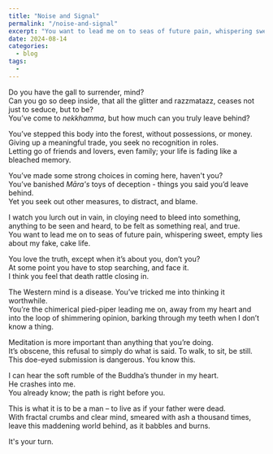 ```yaml
---
title: "Noise and Signal"
permalink: "/noise-and-signal"
excerpt: "You want to lead me on to seas of future pain, whispering sweet, seductive lies about my fake, cake life."
date: 2024-08-14
categories:
  - blog 
tags: 
  - 
--- 
```

Do you have the gall to surrender, mind?  
Can you go so deep inside, that all the glitter and razzmatazz, ceases not just to seduce, but to be?  
You’ve come to *nekkhamma*, but how much can you truly leave behind? 

You’ve stepped this body into the forest, without possessions, or money.  
Giving up a meaningful trade, you seek no recognition in roles.  
Letting go of friends and lovers, even family; your life is fading like a bleached memory.  

You’ve made some strong choices in coming here, haven't you?  
You’ve banished *Māra's* toys of deception - things you said you’d leave behind.  
Yet you seek out other measures, to distract, and blame. 

I watch you lurch out in vain, in cloying need to bleed into something, anything to be seen and heard, to be felt as something real, and true.  
You want to lead me on to seas of future pain, whispering sweet, empty lies about my fake, cake life.  

You love the truth, except when it’s about you, don’t you?  
At some point you have to stop searching, and face it.  
I think you feel that death rattle closing in.

The Western mind is a disease. You’ve tricked me into thinking it worthwhile.  
You’re the chimerical pied-piper leading me on, away from my heart and into the loop of shimmering opinion, barking through my teeth when I don’t know a thing. 

Meditation is more important than anything that you’re doing.  
It’s obscene, this refusal to simply do what is said. To walk, to sit, be still.  
This doe-eyed submission is dangerous. You know this.

I can hear the soft rumble of the Buddha’s thunder in my heart.  
He crashes into me.  
You already know; the path is right before you.  

This is what it is to be a man – to live as if your father were dead.  
With fractal crumbs and clear mind, smeared with ash a thousand times, leave this maddening world behind, as it babbles and burns.  

It's your turn. 

